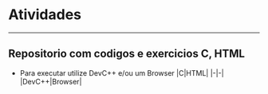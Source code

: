 # Atividades
---
## Repositorio com codigos e exercicios C, HTML
- Para executar utilize DevC++ e/ou um Browser
|C|HTML|
|-|-|
|DevC++|Browser|
